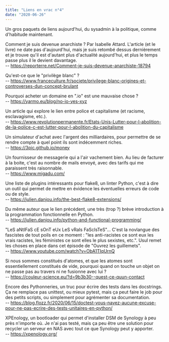```yaml
---
title: "Liens en vrac n°4"
date: "2020-06-26"
---
```


Un gros paquets de liens aujourd'hui, du sysadmin à la politique, comme d'habitude maintenant.

Comment je suis devenue anarchiste ? Par Isabelle Attard. L'article (et le livre) ne date pas d'aujourd'hui, mais je suis retombé dessus dernièrement et je trouve qu'il est d'autant plus d'actualité aujourd'hui, et plus le temps passe plus il le devient davantage.  
-- <https://reporterre.net/Comment-je-suis-devenue-anarchiste-18794>

Qu'est-ce que le "privilège blanc" ?  
-- <https://www.franceculture.fr/societe/privilege-blanc-origines-et-controverses-dun-concept-brulant>

Pourquoi acheter un domaine en ".io" est une mauvaise chose ?  
-- <https://yarmo.eu/blog/no-io-yes-xyz>

Un article qui explore le lien entre police et capitalisme (et racisme, esclavagisme, etc.).  
-- <https://www.revolutionpermanente.fr/Etats-Unis-Lutter-pour-l-abolition-de-la-police-c-est-lutter-pour-l-abolition-du-capitalisme>

Un simulateur d'achat avec l'argent des milliardaires, pour permettre de se rendre compte à quel point ils sont indécemment riches.  
-- <https://3pic.github.io/money>

Un fournisseur de messagerie qui a l'air vachement bien. Au lieu de facturer à la boite, c'est au nombre de mails envoyé, avec des tarifs qui me paraissent très raisonnable.  
-- <https://www.migadu.com/>

Une liste de plugins intéressants pour flake8, un linter Python, c'est à dire un outil qui permet de mettre en évidence les éventuelles erreurs de code ou de style.  
-- <https://julien.danjou.info/the-best-flake8-extensions/>

Du même auteur que le lien précédent, une très (trop ?) brève introduction à la programmation fonctionnelle en Python.  
-- <https://julien.danjou.info/python-and-functional-programming/>

"LeS aNtIFaS cE sOnT eUx LeS vRaIs FaScIsTeS"... C'est la novlangue des fascistes de tout poils en ce moment : "les anti-racistes ce sont eux les vrais racistes, les féministes ce sont elles le plus sexistes, etc.". Usul remet les choses en place dans cet épisode de "Ouvrez les guillemets".  
-- <https://www.youtube.com/watch?v=ObA1TIqUrnQ>

Si nous sommes constitués d'atomes, et que les atomes sont essentiellement constitués de vide, pourquoi quand on touche un objet on ne passe pas au travers ni ne fusionne avec lui ?  
-- <https://couleur-science.eu/?d=9b3b30--quest-ce-quun-contact>

Encore des Pythonneries, un truc pour écrire des tests dans les docstrings. Ça ne remplace pas unittest, ou mieux pytest, mais ça peut faire le job pour des petits scripts, ou simplement pour agrémenter sa documentation.  
-- <https://blog.flozz.fr/2020/06/15/doctest-vous-navez-aucune-excuse-pour-ne-pas-ecrire-des-tests-unitaires-en-python/>

XPEnology, un bootloader qui permet d'installer DSM de Synology à peu près n'importe où. Je n'ai pas testé, mais ça peu être une solution pour recycler un serveur en NAS avec tout ce que Synology peut y apporter.  
-- <https://xpenology.org/>
